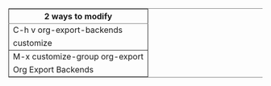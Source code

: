 <table border="2" cellspacing="0" cellpadding="6" rules="groups" frame="hsides">


<colgroup>
<col  class="left" />
</colgroup>
<thead>
<tr>
<th scope="col" class="left">2 ways to modify</th>
</tr>
</thead>

<tbody>
<tr>
<td class="left">C-h v org-export-backends</td>
</tr>


<tr>
<td class="left">customize</td>
</tr>
</tbody>

<tbody>
<tr>
<td class="left">M-x customize-group org-export</td>
</tr>


<tr>
<td class="left">Org Export Backends</td>
</tr>
</tbody>
</table>
